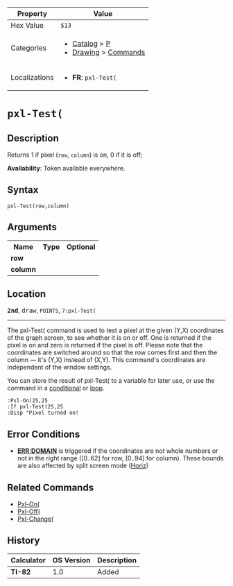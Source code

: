 | Property      | Value |
|---------------|-------|
| Hex Value     | `$13`|
| Categories    | <ul><li>[Catalog](<../categories/Catalog.md>) > [P](<../categories/Catalog.md#P>)</li><li>[Drawing](<../categories/Drawing.md>) > [Commands](<../categories/Drawing.md#Commands>)</li></ul> |
| Localizations | <ul><li><b>FR</b>: `pxl-Test(`</li></ul> |

# `pxl-Test(`

## Description
Returns 1 if pixel (`row`, `column`) is on, 0 if it is off;


<b>Availability</b>: Token available everywhere.

## Syntax
`pxl-Test(row,column)`

## Arguments
<table>
<tr><th>Name</th><th>Type</th><th>Optional</th></tr>

<tr><td><b>row</b></td><td></td><td></td></tr>

<tr><td><b>column</b></td><td></td><td></td></tr>

</table>

## Location
<tt><kbd><b>2nd</b></kbd></tt>, <kbd>draw</kbd>, `POINTS`, `7:pxl-Test(`
<hr>

The pxl-Test( command is used to test a pixel at the given (Y,X) coordinates of the graph screen, to see whether it is on or off. One is returned if the pixel is on and zero is returned if the pixel is off. Please note that the coordinates are switched around so that the row comes first and then the column — it's (Y,X) instead of (X,Y). This command's coordinates are independent of the window settings.

You can store the result of pxl-Test( to a variable for later use, or use the command in a [conditional](/if) or [loop](/controlflow).

```ti-basic
:Pxl-On(25,25
:If pxl-Test(25,25
:Disp "Pixel turned on!
```

## Error Conditions

*   **[ERR:DOMAIN](/errors#domain)** is triggered if the coordinates are not whole numbers or not in the right range ([0..62] for row, [0..94] for column). These bounds are also affected by split screen mode ([Horiz](http://tibasicdev.wikidot.com/horiz))

## Related Commands

*   [Pxl-On(](/pxl-on)
*   [Pxl-Off(](/pxl-off)
*   [Pxl-Change(](/pxl-change)

## History
| Calculator | OS Version | Description |
|------------|------------|-------------|
| <b>TI-82</b> | 1.0 | Added |


